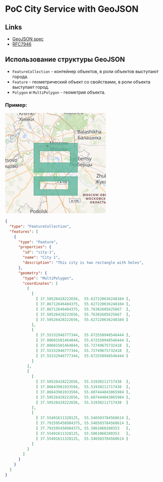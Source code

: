 # PoC City Service with GeoJSON

## Links

 - [GeoJSON spec](https://geojson.org/)
 - [RFC7946](https://www.iana.org/assignments/media-types/application/geo+json)

## Использование структуры GeoJSON

- `FeatureCollection` - контейнер объектов, в роли объектов выступают города.
- `Feature` - геометрический объект со свойствами, в роли объекта выступает город.
- `Polygon` и `MultiPolygon` - геометрия объекта.

### Пример:

![img.png](img.png)

```json
{
  "type": "FeatureCollection",
  "features": [
    {
      "type": "Feature",
      "properties": {
        "id": "city-1",
        "name": "City 1",
        "description": "This city is two rectangle with holes", 
      },
      "geometry": {
        "type": "MultiPolygon",
        "coordinates": [
          [
            [
              [ 37.50526428222656,  55.627220636248104 ],
              [ 37.86712646484375,  55.627220636248104 ],
              [ 37.86712646484375,  55.76382685625667  ],
              [ 37.50526428222656,  55.76382685625667  ],
              [ 37.50526428222656,  55.627220636248104 ]
            ],
            [
              [ 37.55332946777344,  55.672550948546444 ],
              [ 37.80601501464844,  55.672550948546444 ],
              [ 37.80601501464844,  55.72749675732418  ],
              [ 37.55332946777344,  55.72749675732418  ],
              [ 37.55332946777344,  55.672550948546444 ]
            ]
          ],
          [
            [
              [ 37.50526428222656,  55.51930211717438  ],
              [ 37.86643981933594,  55.51930211717438  ],
              [ 37.86643981933594,  55.607444843865984 ],
              [ 37.50526428222656,  55.607444843865984 ],
              [ 37.50526428222656,  55.51930211717438  ]
            ],
            [
              [ 37.55401611328125,  55.546503784568614 ],
              [ 37.791595458984375, 55.546503784568614 ],
              [ 37.791595458984375, 55.5861068280353   ],
              [ 37.55401611328125,  55.5861068280353   ],
              [ 37.55401611328125,  55.546503784568614 ]
            ]
          ]
        ]
      }
    }
  ]
}

```
